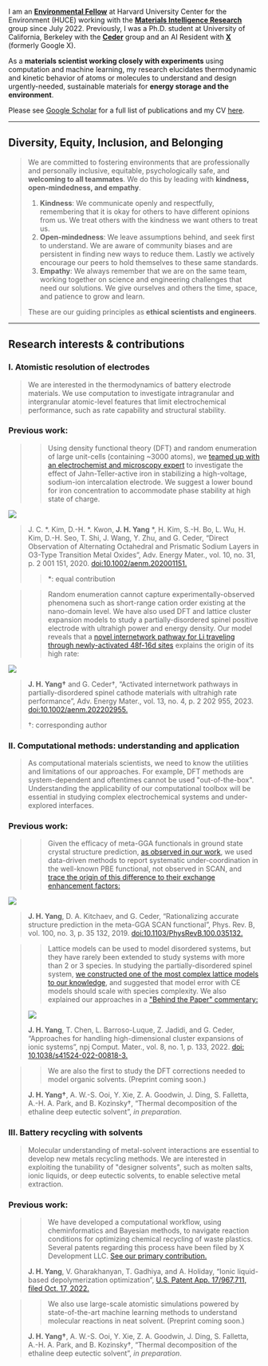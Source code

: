 <!-- Google tag (gtag.js) -->
<script async src="https://www.googletagmanager.com/gtag/js?id=G-6KTXKWMYF3"></script>
<script>
  window.dataLayer = window.dataLayer || [];
  function gtag(){dataLayer.push(arguments);}
  gtag('js', new Date());

  gtag('config', 'G-6KTXKWMYF3');
</script>

I am an **[Environmental Fellow](https://environment.harvard.edu/environmental-fellows-program)** at Harvard University Center for the Environment (HUCE) working with the **[Materials Intelligence Research](https://mir.g.harvard.edu/)** group since July 2022. Previously, I was a Ph.D. student at University of California, Berkeley with the **[Ceder](https://ceder.berkeley.edu)** group and an AI Resident with **[X](https://x.company/)** (formerly Google X). 

As a **materials scientist working closely with experiments** using computation and machine learning, my research elucidates thermodynamic and kinetic behavior of atoms or molecules to understand and design urgently-needed, sustainable materials for **energy storage and the environment**.

Please see [Google Scholar](https://scholar.google.com/citations?user=GUYnP_cAAAAJ&hl=en) for a full list of publications and my CV [here](CV-JHY-public.pdf). 

___

## Diversity, Equity, Inclusion, and Belonging 

> We are committed to fostering environments that are professionally and personally inclusive, equitable, psychologically safe, and **welcoming to all teammates**. We do this by leading with **kindness, open-mindedness, and empathy**.  
> 
> 1. **Kindness**: We communicate openly and respectfully, remembering that it is okay for others to have different opinions from us. We treat others with the kindness we want others to treat us. 
> 2. **Open-mindedness**: We leave assumptions behind, and seek first to understand. We are aware of community biases and are persistent in finding new ways to reduce them. Lastly we actively encourage our peers to hold themselves to these same standards. 
> 3. **Empathy**:  We always remember that we are on the same team, working together on science and engineering challenges that need our solutions. We give ourselves and others the time, space, and patience to grow and learn.
> 
> These are our guiding principles as **ethical scientists and engineers**.
 
___

## Research interests & contributions 
### I. Atomistic resolution of electrodes

>We are interested in the thermodynamics of battery electrode materials. We use computation to investigate intragranular and intergranular atomic-level features that limit electrochemical performance, such as rate capability and structural stability. 

### Previous work:  
>> Using density functional theory (DFT) and random enumeration of large unit-cells (containing ~3000 atoms), we [teamed up with an electrochemist and microscopy expert](https://onlinelibrary.wiley.com/doi/abs/10.1002/aenm.202001151) to investigate the effect of Jahn-Teller-active iron in stabilizing a high-voltage, sodium-ion intercalation electrode. We suggest a lower bound for iron concentration to accommodate phase stability at high state of charge. 
> 
![](na-op2.jpg)
> 
> J. C. *. Kim, D.-H. *. Kwon, **J. H. Yang** *, H. Kim, S.-H. Bo, L. Wu, H. Kim, D.-H. Seo,
T. Shi, J. Wang, Y. Zhu, and G. Ceder, “Direct Observation of Alternating Octahedral and Prismatic Sodium Layers in O3-Type Transition Metal Oxides”, Adv. Energy Mater., vol. 10, no. 31, p. 2 001 151, 2020. [doi:10.1002/aenm.202001151.](https://onlinelibrary.wiley.com/doi/abs/10.1002/aenm.202001151)
> > *: equal contribution 

>> Random enumeration cannot capture experimentally-observed phenomena such as short-range cation order existing at the nano-domain level. We have also used DFT and lattice cluster expansion models to study a partially-disordered spinel positive electrode with ultrahigh power and energy density. Our model reveals that a [novel internetwork pathway for Li traveling through newly-activated 48f-16d sites](https://onlinelibrary.wiley.com/doi/abs/10.1002/aenm.202202955) explains the origin of its high rate: 
> 
![](pds.jpg)
> 
> **J. H. Yang†** and G. Ceder†, “Activated internetwork pathways in partially-disordered spinel cathode materials with ultrahigh rate performance”, Adv. Energy Mater., vol. 13, no. 4, p. 2 202 955, 2023. [doi:10.1002/aenm.202202955.](https://onlinelibrary.wiley.com/doi/abs/10.1002/aenm.202202955)
> 
> †: corresponding author

### II. Computational methods: understanding and application

> As computational materials scientists, we need to know the utilities and limitations of our approaches. For example, DFT methods are system-dependent and oftentimes cannot be used "out-of-the-box". Understanding the applicability of our computational toolbox will be essential in studying complex electrochemical systems and under-explored interfaces.  

### Previous work:
>> Given the efficacy of meta-GGA functionals in ground state crystal structure prediction, [as observed in our work](https://www.nature.com/articles/s41524%E2%80%90018%E2%80%900065%E2%80%90z), we used data-driven methods to report systematic under-coordination in the well-known PBE functional, not observed in SCAN, and [trace the origin of this difference to their exchange enhancement factors:](https://journals.aps.org/prb/abstract/10.1103/PhysRevB.100.035132)
> 
![](scan.jpg)
> 
> **J. H. Yang**, D. A. Kitchaev, and G. Ceder, “Rationalizing accurate structure prediction in the meta-GGA SCAN functional”, Phys. Rev. B, vol. 100, no. 3, p. 35 132, 2019. [doi:10.1103/PhysRevB.100.035132.](https://journals.aps.org/prb/abstract/10.1103/PhysRevB.100.035132)

>> Lattice models can be used to model disordered systems, but they have rarely been extended to study systems with more than 2 or 3 species. In studying the partially-disordered spinel system, [we constructed one of the most complex lattice models to our knowledge](https://www.nature.com/articles/s41524-022-00818-3), and suggested that model error with CE models should scale with species complexity. We also explained our approaches in a ["Behind the Paper" commentary:](https://materialscommunity.springernature.com/posts/structured-sparsity-for-building-predictive-models-in-chemically-complex-systems)
> 
> ![](npj-pds.jpg)
> 
> **J. H. Yang**, T. Chen, L. Barroso-Luque, Z. Jadidi, and G. Ceder, “Approaches for handling  high-dimensional cluster expansions of ionic systems”, npj Comput. Mater., vol. 8, no. 1, p. 133, 2022. [doi: 10.1038/s41524-022-00818-3.](https://www.nature.com/articles/s41524-022-00818-3)

>> We are also the first to study the DFT corrections needed to model organic solvents. (Preprint coming soon.)
> 
> **J. H. Yang†**, A. W.-S. Ooi, Y. Xie, Z. A. Goodwin, J. Ding, S. Falletta, A.-H. A. Park, and B. Kozinsky†, “Thermal decomposition of the ethaline deep eutectic solvent”, _in preparation_. 

### III. Battery recycling with solvents
> Molecular understanding of metal-solvent interactions are essential to develop new metals recycling methods. We are interested in exploiting the tunability of "designer solvents", such as molten salts, ionic liquids, or deep eutectic solvents, to enable selective metal extraction. 

### Previous work:
>> We have developed a computational workflow, using cheminformatics and Bayesian methods, to navigate reaction conditions for optimizing chemical recycling of waste plastics. Several patents regarding this process have been filed by X Development LLC. [See our primary contribution.](https://patents.google.com/patent/US20230170056A1/en)
> 
> **J. H. Yang**, V. Gharakhanyan, T. Gadhiya, and A. Holiday, “Ionic liquid-based
depolymerization optimization”, [U.S. Patent App. 17/967,711, filed Oct. 17, 2022.](https://patents.google.com/patent/US20230170056A1/en)

>> We also use large-scale atomistic simulations powered by state-of-the-art machine learning methods to understand molecular reactions in neat solvent. (Preprint coming soon.)
> 
> **J. H. Yang†**, A. W.-S. Ooi, Y. Xie, Z. A. Goodwin, J. Ding, S. Falletta, A.-H. A. Park, and B. Kozinsky†, “Thermal decomposition of the ethaline deep eutectic solvent”, _in preparation_.
> 
